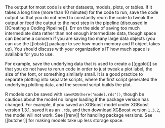 The output for most code is either datasets, models, plots, or tables. If it takes a long time (more than 10 minutes) for the code to run, save the code output so that you do not need to constantly reurn the code to tweak the output or feed the output to the next step in the pipeline (discussed in [[Creating a Coding Pipeline]]). Err on the side of saving too much intermediate data rather than not enough intermediate data, though space can become a concern if you are saving too many large data objects (you can use the [[lobstr]] package to see how much memory and R object takes up). You should discuss with your organization's IT how much space is available for you to use. 

For example, save the underlying data that is used to create a [[ggplot]] so that you do not have to rerun code in order to just tweak a plot label, the size of the font, or something similarly small. It is a good practice to separate plotting into separate scripts, where the first script generated the underlying plotting data, and the second script builds the plot. 

R models can be saved with `saveRDS(here("model.rds"))`, though be cautious about the model no longer loading if the package version has changed. For example, if you saved an XGBoost model under XGBoost version 1.3.1, saved it as an `.rds`, and then download XGBoost version `1.3.2`, the model will not work. See [[renv]] for handling package versions. See [[butcher]] for making models take up less storage space. 